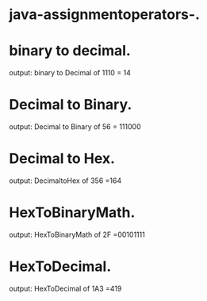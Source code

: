 # java-assignmentoperators-.

# binary to decimal.
output:
binary to Decimal of 1110 = 14
# Decimal to Binary.
output:
Decimal to Binary of 56 = 111000
# Decimal to Hex.
output:
DecimaltoHex of 356 =164
# HexToBinaryMath.
output:
HexToBinaryMath of 2F =00101111
# HexToDecimal.
output:
HexToDecimal of 1A3 =419
